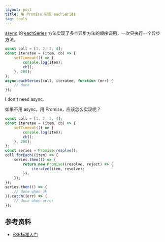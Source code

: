 ```yaml
---
layout: post
title: 用 Promise 实现 eachSeries
tag: tools
---
```


[async](https://caolan.github.io/async/docs.html) 的 [eachSeries](https://caolan.github.io/async/docs.html#eachSeries) 方法实现了多个异步方法的顺序调用，一次只执行一个异步方法。

```js
const coll = [1, 2, 3, 4];
const iteratee = (item, cb) => {
    setTimeout(() => {
        console.log(item);
        cb();
    }, 200);
};
async.eachSeries(coll, iteratee, function (err) {
    // done
});
```

I don't need async.

如果不用 async，用 Promise，应该怎么实现呢？

```js
const coll = [1, 2, 3, 4];
const iteratee = (item, cb) => {
    setTimeout(() => {
        console.log(item);
        cb();
    }, 200);
};
const series = Promise.resolve();
coll.forEach((item) => {
    series.then(() => {
        return new Promise((resolve, reject) => {
            iteratee(item, resolve);
        });
    });
});
series.then(() => {
    // done when ok
}).catch((err) => {
    // done when error
});
```

## 参考资料

- [ES6标准入门](http://es6.ruanyifeng.com/#docs/async#与其他异步处理方法的比较)
